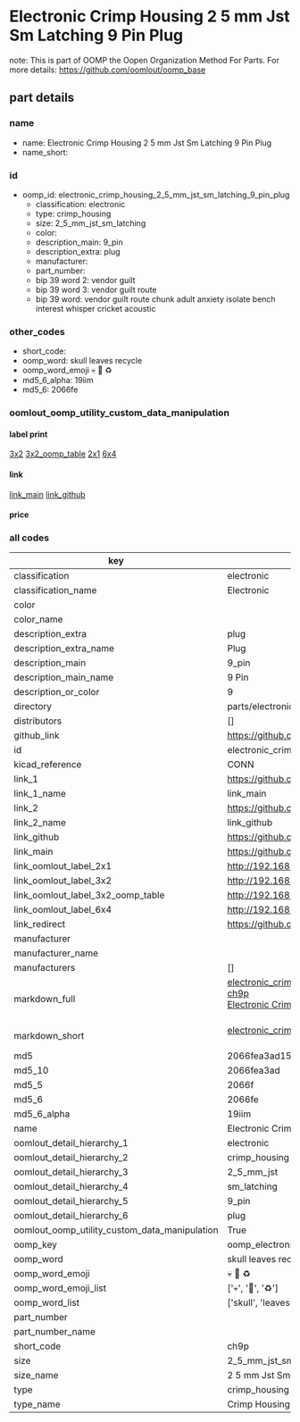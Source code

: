 # Electronic Crimp Housing 2 5 mm Jst Sm Latching 9 Pin Plug  

note: This is part of OOMP the Oopen Organization Method For Parts. For more details: https://github.com/oomlout/oomp_base

##  part details
  







### name
* name: Electronic Crimp Housing 2 5 mm Jst Sm Latching 9 Pin Plug
* name_short: 
### id
* oomp_id: electronic_crimp_housing_2_5_mm_jst_sm_latching_9_pin_plug
  * classification: electronic
  * type: crimp_housing
  * size: 2_5_mm_jst_sm_latching
  * color: 
  * description_main: 9_pin
  * description_extra: plug
  * manufacturer: 
  * part_number: 
  * bip 39 word 2: vendor guilt
  * bip 39 word 3: vendor guilt route
  * bip 39 word: vendor guilt route chunk adult anxiety isolate bench interest whisper cricket acoustic

### other_codes
* short_code: 
* oomp_word: skull leaves recycle
* oomp_word_emoji :skull: :leaves: :recycle:
* md5_6_alpha: 19iim
* md5_6: 2066fe






### oomlout_oomp_utility_custom_data_manipulation
#### label print
[3x2](http://192.168.1.245:1112/?label=oomp%2019iim)
[3x2_oomp_table](http://192.168.1.108:1112/?label=oomp%2019iim)
[2x1](http://192.168.1.242:1112/?label=oomp%2019iim)
[6x4](http://192.168.1.55:1112/?label=oomp%2019iim)    

#### link

[link_main](https://github.com/oomlout/oomlout_oomp_version_1_messy/tree/main/parts/electronic_crimp_housing_2_5_mm_jst_sm_latching_9_pin_plug) [link_github](https://github.com/oomlout/oomlout_oomp_version_1_messy/tree/main/parts/electronic_crimp_housing_2_5_mm_jst_sm_latching_9_pin_plug)                             

#### price







### all codes 
| key | value |  
| --- | --- |  
| classification | electronic |  
| classification_name | Electronic |  
| color |  |  
| color_name |  |  
| description_extra | plug |  
| description_extra_name | Plug |  
| description_main | 9_pin |  
| description_main_name | 9 Pin |  
| description_or_color | 9 |  
| directory | parts/electronic_crimp_housing_2_5_mm_jst_sm_latching_9_pin_plug |  
| distributors | [] |  
| github_link | https://github.com/oomlout/oomlout_oomp_part_src/tree/main/parts/electronic_crimp_housing_2_5_mm_jst_sm_latching_9_pin_plug |  
| id | electronic_crimp_housing_2_5_mm_jst_sm_latching_9_pin_plug |  
| kicad_reference | CONN |  
| link_1 | https://github.com/oomlout/oomlout_oomp_version_1_messy/tree/main/parts/electronic_crimp_housing_2_5_mm_jst_sm_latching_9_pin_plug |  
| link_1_name | link_main |  
| link_2 | https://github.com/oomlout/oomlout_oomp_version_1_messy/tree/main/parts/electronic_crimp_housing_2_5_mm_jst_sm_latching_9_pin_plug |  
| link_2_name | link_github |  
| link_github | https://github.com/oomlout/oomlout_oomp_version_1_messy/tree/main/parts/electronic_crimp_housing_2_5_mm_jst_sm_latching_9_pin_plug |  
| link_main | https://github.com/oomlout/oomlout_oomp_version_1_messy/tree/main/parts/electronic_crimp_housing_2_5_mm_jst_sm_latching_9_pin_plug |  
| link_oomlout_label_2x1 | http://192.168.1.242:1112/?label=oomp%2019iim |  
| link_oomlout_label_3x2 | http://192.168.1.245:1112/?label=oomp%2019iim |  
| link_oomlout_label_3x2_oomp_table | http://192.168.1.108:1112/?label=oomp%2019iim |  
| link_oomlout_label_6x4 | http://192.168.1.55:1112/?label=oomp%2019iim |  
| link_redirect | https://github.com/oomlout/oomlout_oomp_version_1_messy/tree/main/parts/electronic_crimp_housing_2_5_mm_jst_sm_latching_9_pin_plug |  
| manufacturer |  |  
| manufacturer_name |  |  
| manufacturers | [] |  
| markdown_full | [electronic_crimp_housing_2_5_mm_jst_sm_latching_9_pin_plug](none)<br>[ch9p](none)<br>[Electronic Crimp Housing 2 5 Mm Jst Sm Latching 9 Pin Plug](none)<br><br> |  
| markdown_short | [electronic_crimp_housing_2_5_mm_jst_sm_latching_9_pin_plug](none)<br><br> |  
| md5 | 2066fea3ad150ed02801e28b7919ef91 |  
| md5_10 | 2066fea3ad |  
| md5_5 | 2066f |  
| md5_6 | 2066fe |  
| md5_6_alpha | 19iim |  
| name | Electronic Crimp Housing 2 5 mm Jst Sm Latching 9 Pin Plug |  
| oomlout_detail_hierarchy_1 | electronic |  
| oomlout_detail_hierarchy_2 | crimp_housing |  
| oomlout_detail_hierarchy_3 | 2_5_mm_jst |  
| oomlout_detail_hierarchy_4 | sm_latching |  
| oomlout_detail_hierarchy_5 | 9_pin |  
| oomlout_detail_hierarchy_6 | plug |  
| oomlout_oomp_utility_custom_data_manipulation | True |  
| oomp_key | oomp_electronic_crimp_housing_2_5_mm_jst_sm_latching_9_pin_plug |  
| oomp_word | skull leaves recycle |  
| oomp_word_emoji | :skull: :leaves: :recycle: |  
| oomp_word_emoji_list | [':skull:', ':leaves:', ':recycle:'] |  
| oomp_word_list | ['skull', 'leaves', 'recycle'] |  
| part_number |  |  
| part_number_name |  |  
| short_code | ch9p |  
| size | 2_5_mm_jst_sm_latching |  
| size_name | 2 5 mm Jst Sm Latching |  
| type | crimp_housing |  
| type_name | Crimp Housing |  
